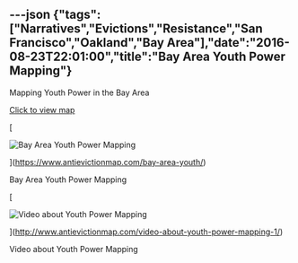 ---json
{"tags":["Narratives","Evictions","Resistance","San Francisco","Oakland","Bay Area"],"date":"2016-08-23T22:01:00","title":"Bay Area Youth Power Mapping"}
---

Mapping Youth Power in the Bay Area

[Click to view map](https://www.antievictionmap.com/bay-area-youth/)

[

![Bay Area Youth Power Mapping](https://images.squarespace-cdn.com/content/v1/52b7d7a6e4b0b3e376ac8ea2/1514070475226-ABONAOFYS1KPR89Y1QA6/ke17ZwdGBToddI8pDm48kOX9pfCZpsWNoU88bAl3qZdZw-zPPgdn4jUwVcJE1ZvWQUxwkmyExglNqGp0IvTJZamWLI2zvYWH8K3-s_4yszcp2ryTI0HqTOaaUohrI8PI5R8-Uu3izheamc3azG8F6qbYr2nJyUCEDAesXBI1Too/Screen%2BShot%2B2016-08-19%2Bat%2B3.06.52%2BPM.png)

](https://www.antievictionmap.com/bay-area-youth/)

Bay Area Youth Power Mapping

[

![Video about Youth Power Mapping](https://images.squarespace-cdn.com/content/v1/52b7d7a6e4b0b3e376ac8ea2/1514070056455-YVTIYQCKG1S53WQCWG9W/ke17ZwdGBToddI8pDm48kI6wphy_NWnE8KXt3ce4fPgUqsxRUqqbr1mOJYKfIPR7LoDQ9mXPOjoJoqy81S2I8N_N4V1vUb5AoIIIbLZhVYxCRW4BPu10St3TBAUQYVKclTM-p-LSnpwx8QaqY2jcmyAXgL3tsbHt-SXz5XfrdIUGlMGP3qdlQuNViKgP67GI/Screen%2BShot%2B2016-08-23%2Bat%2B12.54.13%2BPM.png)

](http://www.antievictionmap.com/video-about-youth-power-mapping-1/)

Video about Youth Power Mapping